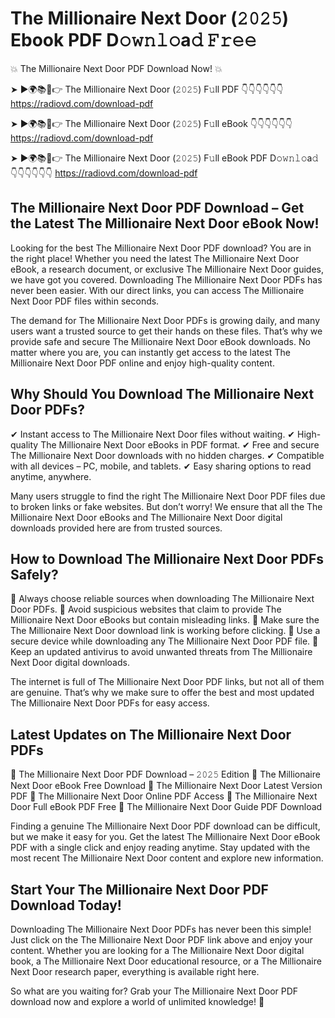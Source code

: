 # The Millionaire Next Door (𝟸𝟶𝟸𝟻) Ebook PDF D𝚘𝚠𝚗𝚕𝚘a𝚍 𝙵𝚛𝚎𝚎

💥 The Millionaire Next Door PDF Download Now! 💥

➤ ►🌍📚📱👉 The Millionaire Next Door (𝟸𝟶𝟸𝟻) F𝚞ll PDF 👇👇👇👇👇👇
https://radiovd.com/download-pdf

➤ ►🌍📚📱👉 The Millionaire Next Door (𝟸𝟶𝟸𝟻) F𝚞ll eBook 👇👇👇👇👇👇
https://radiovd.com/download-pdf

➤ ►🌍📚📱👉 The Millionaire Next Door (𝟸𝟶𝟸𝟻) F𝚞ll eBook PDF D𝚘𝚠𝚗𝚕𝚘a𝚍 👇👇👇👇👇👇
https://radiovd.com/download-pdf

## The Millionaire Next Door PDF Download – Get the Latest The Millionaire Next Door eBook Now!

Looking for the best The Millionaire Next Door PDF download? You are in the right place! Whether you need the latest The Millionaire Next Door eBook, a research document, or exclusive The Millionaire Next Door guides, we have got you covered. Downloading The Millionaire Next Door PDFs has never been easier. With our direct links, you can access The Millionaire Next Door PDF files within seconds.

The demand for The Millionaire Next Door PDFs is growing daily, and many users want a trusted source to get their hands on these files. That’s why we provide safe and secure The Millionaire Next Door eBook downloads. No matter where you are, you can instantly get access to the latest The Millionaire Next Door PDF online and enjoy high-quality content.

## Why Should You Download The Millionaire Next Door PDFs?

✔ Instant access to The Millionaire Next Door files without waiting.
✔ High-quality The Millionaire Next Door eBooks in PDF format.
✔ Free and secure The Millionaire Next Door downloads with no hidden charges.
✔ Compatible with all devices – PC, mobile, and tablets.
✔ Easy sharing options to read anytime, anywhere.

Many users struggle to find the right The Millionaire Next Door PDF files due to broken links or fake websites. But don’t worry! We ensure that all the The Millionaire Next Door eBooks and The Millionaire Next Door digital downloads provided here are from trusted sources.

## How to Download The Millionaire Next Door PDFs Safely?

📌 Always choose reliable sources when downloading The Millionaire Next Door PDFs.
📌 Avoid suspicious websites that claim to provide The Millionaire Next Door eBooks but contain misleading links.
📌 Make sure the The Millionaire Next Door download link is working before clicking.
📌 Use a secure device while downloading any The Millionaire Next Door PDF file.
📌 Keep an updated antivirus to avoid unwanted threats from The Millionaire Next Door digital downloads.

The internet is full of The Millionaire Next Door PDF links, but not all of them are genuine. That’s why we make sure to offer the best and most updated The Millionaire Next Door PDFs for easy access.

## Latest Updates on The Millionaire Next Door PDFs

🔹 The Millionaire Next Door PDF Download – 𝟸𝟶𝟸𝟻 Edition
🔹 The Millionaire Next Door eBook Free Download
🔹 The Millionaire Next Door Latest Version PDF
🔹 The Millionaire Next Door Online PDF Access
🔹 The Millionaire Next Door Full eBook PDF Free
🔹 The Millionaire Next Door Guide PDF Download

Finding a genuine The Millionaire Next Door PDF download can be difficult, but we make it easy for you. Get the latest The Millionaire Next Door eBook PDF with a single click and enjoy reading anytime. Stay updated with the most recent The Millionaire Next Door content and explore new information.

## Start Your The Millionaire Next Door PDF Download Today!

Downloading The Millionaire Next Door PDFs has never been this simple! Just click on the The Millionaire Next Door PDF link above and enjoy your content. Whether you are looking for a The Millionaire Next Door digital book, a The Millionaire Next Door educational resource, or a The Millionaire Next Door research paper, everything is available right here.

So what are you waiting for? Grab your The Millionaire Next Door PDF download now and explore a world of unlimited knowledge! 🚀